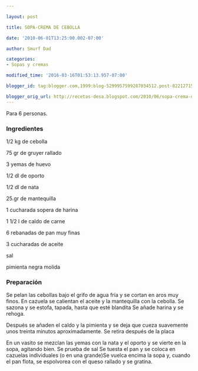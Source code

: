 ```yaml
---

layout: post

title: SOPA-CREMA DE CEBOLLA

date: '2010-06-01T13:25:00.002-07:00'

author: Smurf Dad

categories:
- Sopas y cremas

modified_time: '2016-03-16T01:53:13.957-07:00'

blogger_id: tag:blogger.com,1999:blog-5299957599287034512.post-8221271598833212079

blogger_orig_url: http://recetas-desa.blogspot.com/2010/06/sopa-crema-de-cebolla.html
---
```


Para 6 personas.

<h3>Ingredientes</h3>

1/2 kg de cebolla

75 gr de gruyer rallado

3 yemas de huevo

1/2 dl de oporto

1/2 dl de nata

25.gr de mantequilla

1 cucharada sopera de harina

1 1/2 l de caldo de carne

6 rebanadas de pan muy finas

3 cucharadas de aceite

sal

pimienta negra molida

<h3>Preparación</h3>

Se pelan las cebollas bajo el grifo de agua fría y se cortan en aros muy finos. En cazuela se calientan el aceite y la mantequilla con la cebolla. Se sazona y se estofa, tapada, hasta que esté blandita Se añade harina y se rehoga.

Después se añaden el caldo y la pimienta y se deja que cueza suavemente unos treinta minutos aproximadamente. Se retira después de la placa

En un vasito se mezclan las yemas con la nata y el oporto y se vierte en la sopa, agitando bien. Se prueba de sal Se tuesta el pan y se coloca en cazuelas individuales (o en una grande)Se vuelca encima la sopa y, cuando el pan flota, se espolvorea con el queso rallado y se gratina.